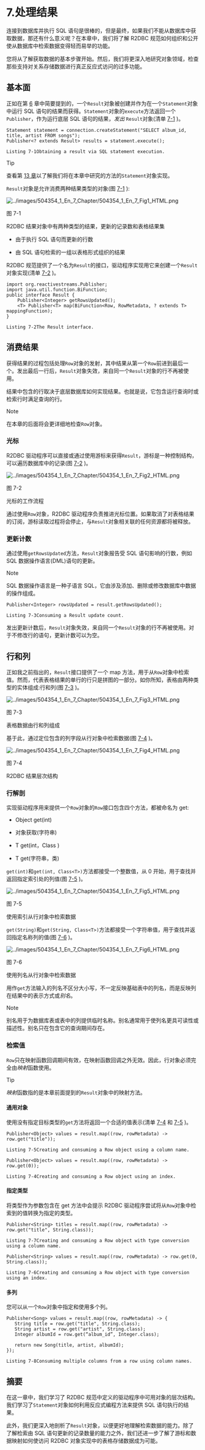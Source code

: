 # 7.处理结果

连接到数据库并执行 SQL 语句是很棒的，但是最终，如果我们不能从数据库中获取数据，那还有什么意义呢？在本章中，我们将了解 R2DBC 规范如何组织和公开使从数据库中检索数据变得轻而易举的功能。

您将从了解获取数据的基本步骤开始。然后，我们将更深入地研究对象领域，检查那些支持对关系存储数据进行真正反应式访问的过多功能。

## 基本面

正如在第 [6](06.html) 章中简要提到的，一个`Result`对象被创建并作为在一个`Statement`对象中运行 SQL 语句的结果而获得。`Statement`对象的`execute`方法返回一个`Publisher`，作为运行底层 SQL 语句的结果，*发出* `Result`对象(清单 [7-1](#PC1) )。

```
Statement statement = connection.createStatement("SELECT album_id, title, artist FROM songs");
Publisher<? extends Result> results = statement.execute();

Listing 7-1Obtaining a result via SQL statement execution.

```

Tip

查看第 [13 章](13.html)以了解我们将在本章中研究的方法的`Statement`对象实现。

`Result`对象是允许消费两种结果类型的对象(图 [7-1](#Fig1) ):

![../images/504354_1_En_7_Chapter/504354_1_En_7_Fig1_HTML.png](../images/504354_1_En_7_Chapter/504354_1_En_7_Fig1_HTML.png)

图 7-1

R2DBC 结果对象中有两种类型的结果，更新的记录数和表格结果集

*   由于执行 SQL 语句而更新的行数

*   由 SQL 语句检索的一组以表格形式组织的结果

R2DBC 规范提供了一个名为`Result`的接口，驱动程序实现用它来创建一个`Result`对象实现(清单 [7-2](#PC2) )。

```
import org.reactivestreams.Publisher;
import java.util.function.BiFunction;
public interface Result {
    Publisher<Integer> getRowsUpdated();
    <T> Publisher<T> map(BiFunction<Row, RowMetadata, ? extends T> mappingFunction);
}

Listing 7-2The Result interface.

```

## 消费结果

获得结果的过程包括处理`Row`对象的发射，其中结果从第一个`Row`前进到最后一个。发出最后一行后，`Result`对象失效，来自同一个`Result`对象的行不再被使用。

结果中包含的行取决于底层数据库如何实现结果。也就是说，它包含运行查询时或检索行时满足查询的行。

Note

在本章的后面将会更详细地检查`Row`对象。

### 光标

R2DBC 驱动程序可以直接或通过使用游标来获得`Result`，游标是一种控制结构，可以遍历数据库中的记录(图 [7-2](#Fig2) )。

![../images/504354_1_En_7_Chapter/504354_1_En_7_Fig2_HTML.png](../images/504354_1_En_7_Chapter/504354_1_En_7_Fig2_HTML.png)

图 7-2

光标的工作流程

通过使用`Row`对象，R2DBC 驱动程序负责推进光标位置。如果取消了对表格结果的订阅，游标读取过程将会停止，与`Result`对象相关联的任何资源都将被释放。

### 更新计数

通过使用`getRowsUpdated`方法，`Result`对象报告受 SQL 语句影响的行数，例如 SQL 数据操作语言(DML)语句的更新。

Note

SQL 数据操作语言是一种子语言 SQL，它由涉及添加、删除或修改数据库中数据的操作组成。

```
Publisher<Integer> rowsUpdated = result.getRowsUpdated();

Listing 7-3Consuming a Result update count.

```

发出更新计数后，`Result`对象失效，来自同一个`Result`对象的行不再被使用。对于不修改行的语句，更新计数可以为空。

## 行和列

正如我之前指出的，`Result`接口提供了一个 map 方法，用于从`Row`对象中检索值。然而，代表表格结果的单行的行只是拼图的一部分。如你所知，表格由两种类型的实体组成:行和列(图 [7-3](#Fig3) )。

![../images/504354_1_En_7_Chapter/504354_1_En_7_Fig3_HTML.png](../images/504354_1_En_7_Chapter/504354_1_En_7_Fig3_HTML.png)

图 7-3

表格数据由行和列组成

基于此，通过定位包含的列字段从行对象中检索数据(图 [7-4](#Fig4) )。

![../images/504354_1_En_7_Chapter/504354_1_En_7_Fig4_HTML.png](../images/504354_1_En_7_Chapter/504354_1_En_7_Fig4_HTML.png)

图 7-4

R2DBC 结果层次结构

### 行解剖

实现驱动程序用来提供一个`Row`对象的`Row`接口包含四个方法，都被命名为 get:

*   Object get(int)

*   对象获取(字符串)

*   <t>T get(int，Class <t>)</t></t>

*   <t>T get(字符串，类<t>)</t></t>

`get(int)`和`get(int, Class<T>)`方法都接受一个整数值，从 0 开始，用于查找并返回指定索引处的列值(图 [7-5](#Fig5) )。

![../images/504354_1_En_7_Chapter/504354_1_En_7_Fig5_HTML.png](../images/504354_1_En_7_Chapter/504354_1_En_7_Fig5_HTML.png)

图 7-5

使用索引从行对象中检索数据

`get(String)`和`get(String, Class<T>)`方法都接受一个字符串值，用于查找并返回指定名称列的值(图 [7-6](#Fig6) )。

![../images/504354_1_En_7_Chapter/504354_1_En_7_Fig6_HTML.png](../images/504354_1_En_7_Chapter/504354_1_En_7_Fig6_HTML.png)

图 7-6

使用列名从行对象中检索数据

用作`get`方法输入的列名不区分大小写，不一定反映基础表中的列名，而是反映列在结果中的表示方式或*别名*。

Note

别名用于为数据库表或表中的列提供临时名称。别名通常用于使列名更具可读性或描述性。别名只在包含它的查询期间存在。

### 检索值

`Row`只在映射函数回调期间有效，在映射函数回调之外无效。因此，行对象必须完全由*映射*函数使用。

Tip

*映射*函数指的是本章前面提到的`Result`对象中的映射方法。

#### 通用对象

使用没有指定目标类型的`get`方法将返回一个合适的值表示(清单 [7-4](#PC4) 和 [7-5](#PC5) )。

```
Publisher<Object> values = result.map((row, rowMetadata) -> row.get("title"));

Listing 7-5Creating and consuming a Row object using a column name.

```

```
Publisher<Object> values = result.map((row, rowMetadata) -> row.get(0));

Listing 7-4Creating and consuming a Row object using an index.

```

#### 指定类型

将类型作为参数包含在 get 方法中会提示 R2DBC 驱动程序尝试将从`Row`对象中检索到的值转换为指定的类型。

```
Publisher<String> titles = result.map((row, rowMetadata) -> row.get("title", String.class));

Listing 7-7Creating and consuming a Row object with type conversion using a column name.

```

```
Publisher<String> values = result.map((row, rowMetadata) -> row.get(0, String.class));

Listing 7-6Creating and consuming a Row object with type conversion using an index.

```

#### 多列

您可以从一个`Row`对象中指定和使用多个列。

```
Publisher<Song> values = result.map((row, rowMetadata) -> {
   String title = row.get("title", String.class);
   String artist = row.get("artist", String.class);
   Integer albumId = row.get(“album_id”, Integer.class);

   return new Song(title, artist, albumId);
});

Listing 7-8Consuming multiple columns from a row using column names.

```

## 摘要

在这一章中，我们学习了 R2DBC 规范中定义的驱动程序中可用对象的层次结构。我们学习了`Statement`对象如何利用反应式编程方法来提供 SQL 语句执行的结果。

此外，我们更深入地剖析了`Result`对象，以便更好地理解检索数据的能力。除了了解检索由 SQL 语句更新的记录数量的能力之外，我们还进一步了解了游标和数据映射如何使访问 R2DBC 对象实现中的表格存储数据成为可能。